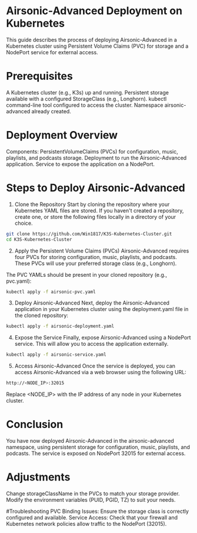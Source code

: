 # Airsonic-Advanced Deployment on Kubernetes
This guide describes the process of deploying Airsonic-Advanced in a Kubernetes cluster using Persistent Volume Claims (PVC) for storage and a NodePort service for external access.

# Prerequisites
A Kubernetes cluster (e.g., K3s) up and running.
Persistent storage available with a configured StorageClass (e.g., Longhorn).
kubectl command-line tool configured to access the cluster.
Namespace airsonic-advanced already created.

# Deployment Overview
Components:
PersistentVolumeClaims (PVCs) for configuration, music, playlists, and podcasts storage.
Deployment to run the Airsonic-Advanced application.
Service to expose the application on a NodePort.

# Steps to Deploy Airsonic-Advanced
1. Clone the Repository
Start by cloning the repository where your Kubernetes YAML files are stored. If you haven't created a repository, create one, or store the following files locally in a directory of your choice.

```bash
git clone https://github.com/Win1817/K3S-Kubernetes-Cluster.git
cd K3S-Kubernetes-Cluster
````

2. Apply the Persistent Volume Claims (PVCs)
Airsonic-Advanced requires four PVCs for storing configuration, music, playlists, and podcasts. These PVCs will use your preferred storage class (e.g., Longhorn).

The PVC YAMLs should be present in your cloned repository (e.g., pvc.yaml):

```bash
kubectl apply -f airsonic-pvc.yaml
````

3. Deploy Airsonic-Advanced
Next, deploy the Airsonic-Advanced application in your Kubernetes cluster using the deployment.yaml file in the cloned repository:

```bash
kubectl apply -f airsonic-deployment.yaml
````

4. Expose the Service
Finally, expose Airsonic-Advanced using a NodePort service. This will allow you to access the application externally.

```bash
kubectl apply -f airsonic-service.yaml
````

5. Access Airsonic-Advanced
Once the service is deployed, you can access Airsonic-Advanced via a web browser using the following URL:

```bash
http://<NODE_IP>:32015
````
Replace <NODE_IP> with the IP address of any node in your Kubernetes cluster.

# Conclusion
You have now deployed Airsonic-Advanced in the airsonic-advanced namespace, using persistent storage for configuration, music, playlists, and podcasts. The service is exposed on NodePort 32015 for external access.

# Adjustments
Change storageClassName in the PVCs to match your storage provider.
Modify the environment variables (PUID, PGID, TZ) to suit your needs.

#Troubleshooting
PVC Binding Issues: Ensure the storage class is correctly configured and available.
Service Access: Check that your firewall and Kubernetes network policies allow traffic to the NodePort (32015).
